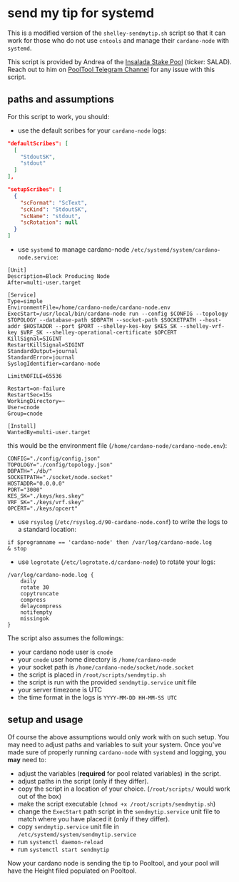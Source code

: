 # send my tip for systemd #

This is a modified version of the ```shelley-sendmytip.sh``` script so that it can work for those who do not use ```cntools``` and manage their ```cardano-node``` with ```systemd```.

This script is provided by Andrea of the [Insalada Stake Pool](https://insalada.io) (ticker: SALAD). Reach out to him on [PoolTool Telegram Channel](https://t.me/pooltool) for any issue with this script.

## paths and assumptions ##

For this script to work, you should:

- use the default scribes for your ```cardano-node``` logs:

``` json
"defaultScribes": [
  [
    "StdoutSK",
    "stdout"
  ]
],
```

``` json
"setupScribes": [
  {
    "scFormat": "ScText",
    "scKind": "StdoutSK",
    "scName": "stdout",
    "scRotation": null
  }
]
```

- use ```systemd``` to manage cardano-node ```/etc/systemd/system/cardano-node.service```:

``` text
[Unit]
Description=Block Producing Node
After=multi-user.target

[Service]
Type=simple
EnvironmentFile=/home/cardano-node/cardano-node.env
ExecStart=/usr/local/bin/cardano-node run --config $CONFIG --topology $TOPOLOGY --database-path $DBPATH --socket-path $SOCKETPATH --host-addr $HOSTADDR --port $PORT --shelley-kes-key $KES_SK --shelley-vrf-key $VRF_SK --shelley-operational-certificate $OPCERT
KillSignal=SIGINT
RestartKillSignal=SIGINT
StandardOutput=journal
StandardError=journal
SyslogIdentifier=cardano-node

LimitNOFILE=65536

Restart=on-failure
RestartSec=15s
WorkingDirectory=~
User=cnode
Group=cnode

[Install]
WantedBy=multi-user.target
```

this would be the environment file (```/home/cardano-node/cardano-node.env```):

``` text
CONFIG="./config/config.json"
TOPOLOGY="./config/topology.json"
DBPATH="./db/"
SOCKETPATH="./socket/node.socket"
HOSTADDR="0.0.0.0"
PORT="3000"
KES_SK="./keys/kes.skey"
VRF_SK="./keys/vrf.skey"
OPCERT="./keys/opcert"
```

- use ```rsyslog``` (```/etc/rsyslog.d/90-cardano-node.conf```) to write the logs to a standard location:

``` text
if $programname == 'cardano-node' then /var/log/cardano-node.log
& stop
```

- use ```logrotate``` (```/etc/logrotate.d/cardano-node```) to rotate your logs:

``` text
/var/log/cardano-node.log {
    daily
    rotate 30
    copytruncate
    compress
    delaycompress
    notifempty
    missingok
}
```

The script also assumes the followings:

- your cardano node user is ```cnode```
- your ```cnode``` user home directory is ```/home/cardano-node```
- your socket path is ```/home/cardano-node/socket/node.socket```
- the script is placed in ```/root/scripts/sendmytip.sh```
- the script is run with the provided ```sendmytip.service``` unit file
- your server timezone is UTC
- the time format in the logs is ```YYYY-MM-DD HH-MM-SS UTC```

## setup and usage ##

Of course the above assumptions would only work with on such setup. You may need to adjust paths and variables to suit your system. Once you've made sure of properly running ```cardano-node``` with ```systemd``` and logging, you **may** need to:

- adjust the variables (**required** for pool related variables) in the script.
- adjust paths in the script (only if they differ).
- copy the script in a location of your choice. (```/root/scripts/``` would work out of the box)
- make the script executable (```chmod +x /root/scripts/sendmytip.sh```)
- change the ```ExecStart``` path script in the ```sendmytip.service``` unit file to match where you have placed it (only if they differ).
- copy ```sendmytip.service``` unit file in ```/etc/systemd/system/sendmytip.service```
- run ```systemctl daemon-reload```
- run ```systemctl start sendmytip```

Now your cardano node is sending the tip to Pooltool, and your pool will have the Height filed populated on Pooltool.
